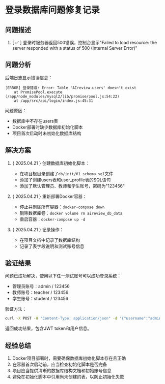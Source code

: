 # 登录数据库问题修复记录

## 问题描述

1. [ ✅ ] 登录时服务器返回500错误，控制台显示"Failed to load resource: the server responded with a status of 500 (Internal Server Error)"

## 问题分析

后端日志显示错误信息：
```
[ERROR] 登录错误: Error: Table 'AIreview.users' doesn't exist
    at PromisePool.execute (/app/node_modules/mysql2/lib/promise/pool.js:54:22)
    at /app/src/api/login/index.js:45:31
```

问题原因：
- 数据库中不存在users表
- Docker部署时缺少数据库初始化脚本
- 项目首次启动时未初始化数据库结构

## 解决方案

1. { 2025.04.21 } 创建数据库初始化脚本：
   - 在项目根目录创建了`db/init/01_schema.sql`文件
   - 添加了创建users表和user_profile表的SQL语句
   - 添加了默认管理员、教师和学生账号，密码为"123456"

2. { 2025.04.21 } 重新部署Docker容器：
   - 停止并删除所有容器：`docker-compose down`
   - 删除数据库卷：`docker volume rm aireview_db_data`
   - 重启容器：`docker-compose up -d`

3. { 2025.04.21 } 记录操作：
   - 在项目文档中记录了数据库结构
   - 记录了表字段说明和测试账号信息

## 验证结果

问题已成功解决，使用以下任一测试账号可以成功登录系统：
- 管理员账号：admin / 123456
- 教师账号：teacher / 123456 
- 学生账号：student / 123456

验证方法：
```bash
curl -X POST -H "Content-Type: application/json" -d '{"username":"admin","password":"123456"}' http://localhost/api/login
```

返回成功结果，包含JWT token和用户信息。

## 经验总结

1. Docker项目部署时，需要确保数据库初始化脚本存在且正确
2. 在容器首次启动前，应当检查初始化脚本是否完备
3. 项目应当提供清晰的数据库结构文档和初始账号信息
4. 避免在初始化脚本中引用尚未创建的表，以防止初始化失败 